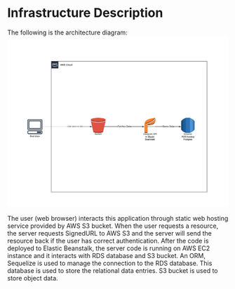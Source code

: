 # Infrastructure Description
The following is the architecture diagram:
![Diagram](./images/Infra-Diagram.png)


The user (web browser) interacts this application through static web hosting service provided by AWS S3 bucket. When the user requests a resource, the server requests SignedURL to AWS S3 and the server will send the resource back if the user has correct authentication. After the code is deployed to Elastic Beanstalk, the server code is running on AWS EC2 instance and it interacts with RDS database and S3 bucket. An ORM, Sequelize is used to manage the connection to the RDS database. This database is used to store the relational data entries. S3 bucket is used to store object data.
